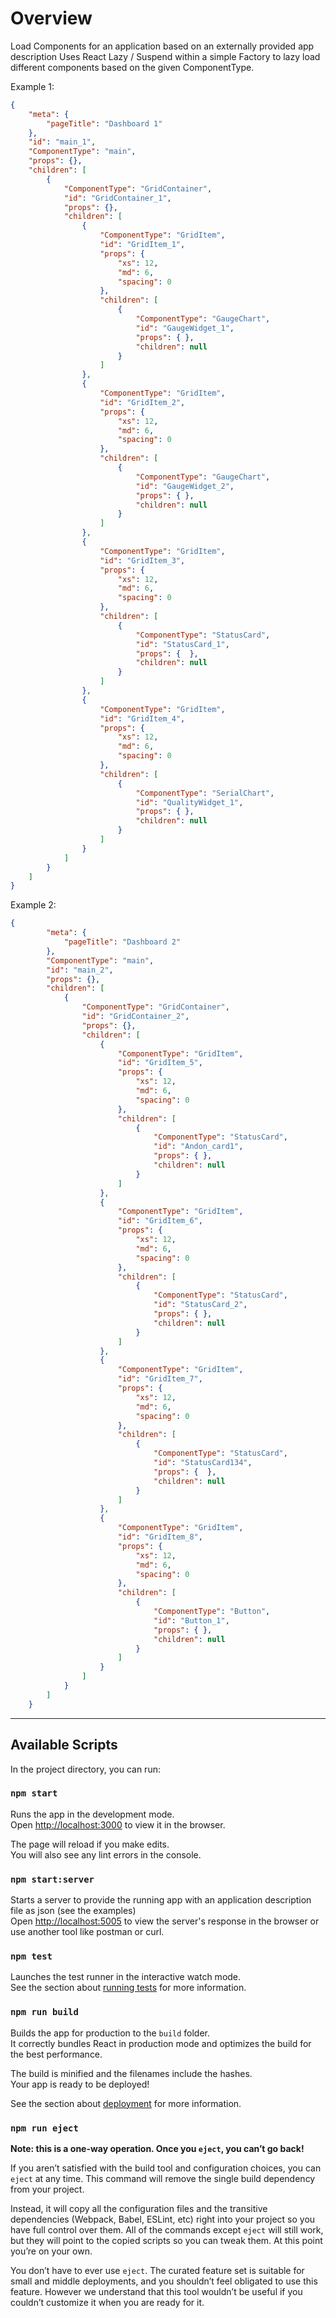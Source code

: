 # Overview

Load Components for an application based on an externally provided app description
Uses React Lazy / Suspend within a simple Factory to lazy load different components based on the given ComponentType.

Example 1:

```JSON
{
    "meta": {
        "pageTitle": "Dashboard 1"
    },
    "id": "main_1",
    "ComponentType": "main",
    "props": {},
    "children": [
        {
            "ComponentType": "GridContainer",
            "id": "GridContainer_1",
            "props": {},
            "children": [
                {
                    "ComponentType": "GridItem",
                    "id": "GridItem_1",
                    "props": {
                        "xs": 12,
                        "md": 6,
                        "spacing": 0
                    },
                    "children": [
                        {
                            "ComponentType": "GaugeChart",
                            "id": "GaugeWidget_1",
                            "props": { },
                            "children": null
                        }                
                    ]
                },
                {
                    "ComponentType": "GridItem",
                    "id": "GridItem_2",
                    "props": {
                        "xs": 12,
                        "md": 6,
                        "spacing": 0
                    },
                    "children": [
                        {
                            "ComponentType": "GaugeChart",
                            "id": "GaugeWidget_2",
                            "props": { },
                            "children": null
                        }                
                    ]
                },
                {
                    "ComponentType": "GridItem",
                    "id": "GridItem_3",
                    "props": {
                        "xs": 12,
                        "md": 6,
                        "spacing": 0
                    },
                    "children": [
                        {
                            "ComponentType": "StatusCard",
                            "id": "StatusCard_1",
                            "props": {  },
                            "children": null
                        }                
                    ]
                },
                {
                    "ComponentType": "GridItem",
                    "id": "GridItem_4",
                    "props": {
                        "xs": 12,
                        "md": 6,
                        "spacing": 0
                    },
                    "children": [
                        {
                            "ComponentType": "SerialChart",
                            "id": "QualityWidget_1",
                            "props": { },
                            "children": null
                        }                
                    ]
                }
            ]
        }
    ]
}
```

Example 2:
```JSON
{
        "meta": {
            "pageTitle": "Dashboard 2"
        },
        "ComponentType": "main",
        "id": "main_2",
        "props": {},
        "children": [
            {
                "ComponentType": "GridContainer",
                "id": "GridContainer_2",
                "props": {},
                "children": [
                    {
                        "ComponentType": "GridItem",
                        "id": "GridItem_5",
                        "props": {
                            "xs": 12,
                            "md": 6,
                            "spacing": 0
                        },
                        "children": [
                            {
                                "ComponentType": "StatusCard",
                                "id": "Andon_card1",
                                "props": { },
                                "children": null
                            }                
                        ]
                    },
                    {
                        "ComponentType": "GridItem",
                        "id": "GridItem_6",
                        "props": {
                            "xs": 12,
                            "md": 6,
                            "spacing": 0
                        },
                        "children": [
                            {
                                "ComponentType": "StatusCard",
                                "id": "StatusCard_2",
                                "props": { },
                                "children": null
                            }                
                        ]
                    },
                    {
                        "ComponentType": "GridItem",
                        "id": "GridItem_7",
                        "props": {
                            "xs": 12,
                            "md": 6,
                            "spacing": 0
                        },
                        "children": [
                            {
                                "ComponentType": "StatusCard",
                                "id": "StatusCard134",
                                "props": {  },
                                "children": null
                            }                
                        ]
                    },
                    {
                        "ComponentType": "GridItem",
                        "id": "GridItem_8",
                        "props": {
                            "xs": 12,
                            "md": 6,
                            "spacing": 0
                        },
                        "children": [
                            {
                                "ComponentType": "Button",
                                "id": "Button_1",
                                "props": { },
                                "children": null
                            }                
                        ]
                    }
                ]
            }
        ]
    }
```

------


## Available Scripts

In the project directory, you can run:

### `npm start`

Runs the app in the development mode.<br>
Open [http://localhost:3000](http://localhost:3000) to view it in the browser.

The page will reload if you make edits.<br>
You will also see any lint errors in the console.

### `npm start:server`

Starts a server to provide the running app with an application description file as json (see the examples)<br>
Open [http://localhost:5005](http://localhost:5005) to view the server's response in the browser or use another tool like postman or curl.


### `npm test`

Launches the test runner in the interactive watch mode.<br>
See the section about [running tests](https://facebook.github.io/create-react-app/docs/running-tests) for more information.

### `npm run build`

Builds the app for production to the `build` folder.<br>
It correctly bundles React in production mode and optimizes the build for the best performance.

The build is minified and the filenames include the hashes.<br>
Your app is ready to be deployed!

See the section about [deployment](https://facebook.github.io/create-react-app/docs/deployment) for more information.

### `npm run eject`

**Note: this is a one-way operation. Once you `eject`, you can’t go back!**

If you aren’t satisfied with the build tool and configuration choices, you can `eject` at any time. This command will remove the single build dependency from your project.

Instead, it will copy all the configuration files and the transitive dependencies (Webpack, Babel, ESLint, etc) right into your project so you have full control over them. All of the commands except `eject` will still work, but they will point to the copied scripts so you can tweak them. At this point you’re on your own.

You don’t have to ever use `eject`. The curated feature set is suitable for small and middle deployments, and you shouldn’t feel obligated to use this feature. However we understand that this tool wouldn’t be useful if you couldn’t customize it when you are ready for it.
